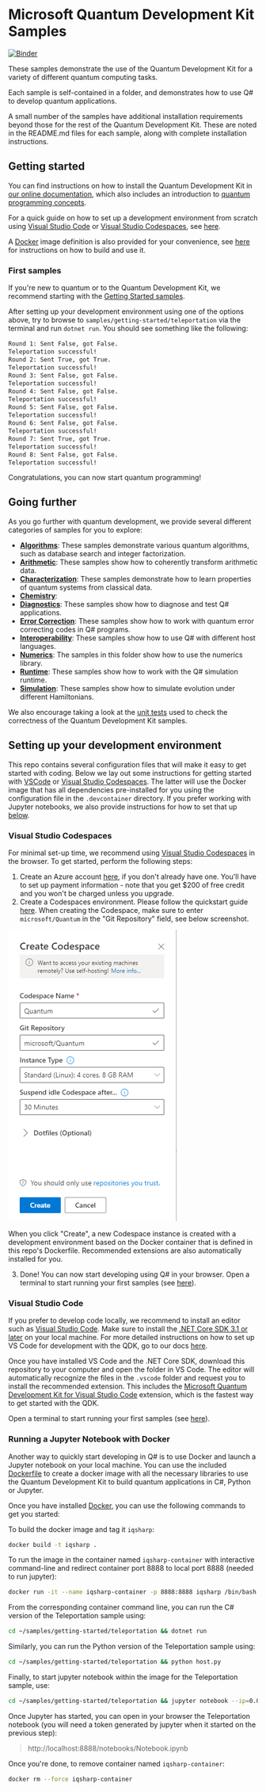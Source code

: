 ﻿# Microsoft Quantum Development Kit Samples #

 [![Binder](https://mybinder.org/badge_logo.svg)](https://mybinder.org/v2/gh/Microsoft/Quantum/⭐binder)

These samples demonstrate the use of the Quantum Development Kit for a variety of different quantum computing tasks.

Each sample is self-contained in a folder, and demonstrates how to use Q# to develop quantum applications.

A small number of the samples have additional installation requirements beyond those for the rest of the Quantum Development Kit.
These are noted in the README.md files for each sample, along with complete installation instructions.

## Getting started ##

You can find instructions on how to install the Quantum Development Kit in [our online documentation](https://docs.microsoft.com/quantum/install-guide/), which also includes
an introduction to [quantum programming concepts](https://docs.microsoft.com/en-us/quantum/concepts/).

For a quick guide on how to set up a development environment from scratch using [Visual Studio Code](https://code.visualstudio.com) or [Visual Studio Codespaces](https://online.visualstudio.com/login), see [here](#setting-up-your-development-environment).

A [Docker](https://docs.docker.com/install/) image definition is also provided for your convenience, see [here](#running-a-jupyter-notebook-with-docker) for instructions on how to build and use it.

### First samples ###

If you're new to quantum or to the Quantum Development Kit, we recommend starting with the [Getting Started samples](./samples/getting-started/).

After setting up your development environment using one of the options above, try to browse to `samples/getting-started/teleportation` via the terminal and run `dotnet run`. You should see something like the following:
```
Round 1: Sent False, got False.
Teleportation successful!
Round 2: Sent True, got True.
Teleportation successful!
Round 3: Sent False, got False.
Teleportation successful!
Round 4: Sent False, got False.
Teleportation successful!
Round 5: Sent False, got False.
Teleportation successful!
Round 6: Sent False, got False.
Teleportation successful!
Round 7: Sent True, got True.
Teleportation successful!
Round 8: Sent False, got False.
Teleportation successful!
```

Congratulations, you can now start quantum programming!

## Going further ##

As you go further with quantum development, we provide several different categories of samples for you to explore:

- **[Algorithms](./samples/algorithms)**:
  These samples demonstrate various quantum algorithms, such as database search and integer factorization.
- **[Arithmetic](./samples/arithmetic)**:
  These samples show how to coherently transform arithmetic data.
- **[Characterization](./samples/characterization)**:
  These samples demonstrate how to learn properties of quantum systems from classical data.
- **[Chemistry](./samples/chemistry)**:
- **[Diagnostics](./samples/diagnostics)**:
  These samples show how to diagnose and test Q# applications.
- **[Error Correction](./samples/error-correction)**:
  These samples show how to work with quantum error correcting codes in Q# programs.
- **[Interoperability](./samples/interoperability)**:
  These samples show how to use Q# with different host languages.
- **[Numerics](./samples/numerics)**:
  The samples in this folder show how to use the numerics library.
- **[Runtime](./samples/runtime)**:
  These samples show how to work with the Q# simulation runtime.
- **[Simulation](./samples/simulation)**:
  These samples show how to simulate evolution under different Hamiltonians.

We also encourage taking a look at the [unit tests](./samples/tests) used to check the correctness of the Quantum Development Kit samples.

## Setting up your development environment ##

This repo contains several configuration files that will make it easy to get started with coding. Below we lay out some instructions for getting started with [VSCode](#visual-studio-code) or [Visual Studio Codespaces](#visual-studio-codespaces). The latter will use the Docker image that has all dependencies pre-installed for you using the configuration file in the `.devcontainer` directory. If you prefer working with Jupyter notebooks, we also provide instructions for how to set that up [below](#running-a-jupyter-notebook-with-docker).

### Visual Studio Codespaces ###

For minimal set-up time, we recommend using [Visual Studio Codespaces](https://online.visualstudio.com/login) in the browser. To get started, perform the following steps:

1. Create an Azure account [here](https://azure.microsoft.com/en-us/free/), if you don't already have one. You'll have to set up payment information - note that you get $200 of free credit and you won't be charged unless you upgrade.
2. Create a Codespaces environment. Please follow the quickstart guide [here](https://docs.microsoft.com/visualstudio/online/quickstarts/browser).
When creating the Codespace, make sure to enter `microsoft/Quantum` in the "Git Repository" field, see below screenshot.

![Codespaces settings](./docs/images/Codespaces_settings.png)

When you click "Create", a new Codespace instance is created with a development environment based on the Docker container that is defined in this repo's Dockerfile. Recommended extensions are also automatically installed for you.

3. Done! You can now start developing using Q# in your browser. Open a terminal to start running your first samples (see [here](#first-samples)).

### Visual Studio Code ###

If you prefer to develop code locally, we recommend to install an editor such as [Visual Studio Code](https://code.visualstudio.com/download). Make sure to install the [.NET Core SDK 3.1 or later](https://www.microsoft.com/net/download) on your local machine. For more detailed instructions on how to set up VS Code for development with the QDK, go to our docs [here](https://docs.microsoft.com/en-us/quantum/quickstarts/install-command-line?tabs=tabid-vscode).

Once you have installed VS Code and the .NET Core SDK, download this repository to your computer and open the folder in VS Code. The editor will automatically recognize the files in the `.vscode` folder and request you to install the recommended extension. This includes the [Microsoft Quantum Development Kit for Visual Studio Code](https://marketplace.visualstudio.com/items?itemName=quantum.quantum-devkit-vscode) extension, which is the fastest way to get started with the QDK.

Open a terminal to start running your first samples (see [here](#first-samples)).

### Running a Jupyter Notebook with Docker

Another way to quickly start developing in Q# is to use Docker and launch a Jupyter notebook on your local machine. You can use the included [Dockerfile](./Dockerfile) to create a docker image with all the necessary libraries to use the Quantum Development Kit to build quantum applications in C#, Python or Jupyter.

Once you have installed [Docker](https://docs.docker.com/install/), you can
use the following commands to get you started:

To build the docker image and tag it `iqsharp`:
```sh
docker build -t iqsharp .
```

To run the image in the container named `iqsharp-container` with interactive command-line and 
redirect container port 8888 to local port 8888 (needed to run jupyter):
```sh
docker run -it --name iqsharp-container -p 8888:8888 iqsharp /bin/bash
```

From the corresponding container command line, you can run the C# version of the Teleportation sample using: 
```sh
cd ~/samples/getting-started/teleportation && dotnet run
```

Similarly, you can run the Python version of the Teleportation sample using: 
```sh
cd ~/samples/getting-started/teleportation && python host.py
```

Finally, to start jupyter notebook within the image for the Teleportation sample, use:
```sh
cd ~/samples/getting-started/teleportation && jupyter notebook --ip=0.0.0.0 --no-browser 
```

Once Jupyter has started, you can open in your browser the Teleportation notebook (you
will need a token generated by jupyter when it started on the previous step):

> http://localhost:8888/notebooks/Notebook.ipynb

Once you're done, to remove container named `iqsharp-container`:
```sh
docker rm --force iqsharp-container
```
